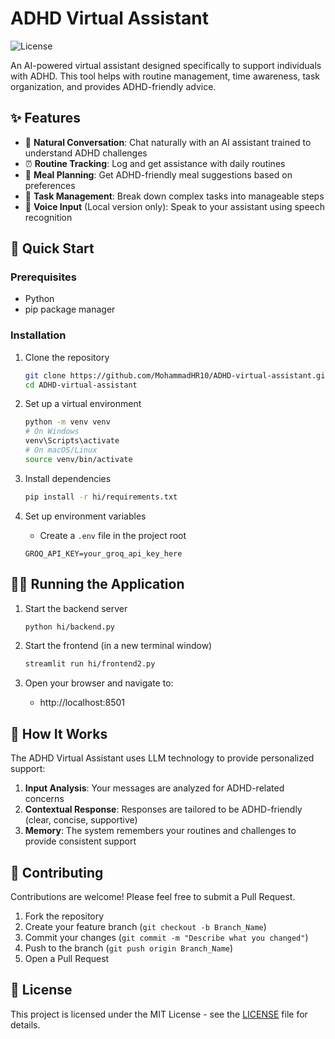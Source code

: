 # ADHD Virtual Assistant

![License](https://img.shields.io/github/license/MohammadHR10/ADHD-virtual-assistant)

An AI-powered virtual assistant designed specifically to support individuals with ADHD. This tool helps with routine management, time awareness, task organization, and provides ADHD-friendly advice.

## ✨ Features

- 💬 **Natural Conversation**: Chat naturally with an AI assistant trained to understand ADHD challenges
- ⏰ **Routine Tracking**: Log and get assistance with daily routines
- 🍔 **Meal Planning**: Get ADHD-friendly meal suggestions based on preferences
- 🎯 **Task Management**: Break down complex tasks into manageable steps
- 🎤 **Voice Input** (Local version only): Speak to your assistant using speech recognition

## 🚀 Quick Start

### Prerequisites

- Python
- pip package manager

### Installation

1. Clone the repository

   ```bash
   git clone https://github.com/MohammadHR10/ADHD-virtual-assistant.git
   cd ADHD-virtual-assistant
   ```

2. Set up a virtual environment

   ```bash
   python -m venv venv
   # On Windows
   venv\Scripts\activate
   # On macOS/Linux
   source venv/bin/activate
   ```

3. Install dependencies

   ```bash
   pip install -r hi/requirements.txt
   ```

4. Set up environment variables
   - Create a `.env` file in the project root
   ```
   GROQ_API_KEY=your_groq_api_key_here
   ```

## 🏃‍♀️ Running the Application

1. Start the backend server

   ```bash
   python hi/backend.py
   ```

2. Start the frontend (in a new terminal window)

   ```bash
   streamlit run hi/frontend2.py
   ```

3. Open your browser and navigate to:
   - http://localhost:8501

## 🧠 How It Works

The ADHD Virtual Assistant uses LLM technology to provide personalized support:

1. **Input Analysis**: Your messages are analyzed for ADHD-related concerns
2. **Contextual Response**: Responses are tailored to be ADHD-friendly (clear, concise, supportive)
3. **Memory**: The system remembers your routines and challenges to provide consistent support

## 🤝 Contributing

Contributions are welcome! Please feel free to submit a Pull Request.

1. Fork the repository
2. Create your feature branch (`git checkout -b Branch_Name`)
3. Commit your changes (`git commit -m "Describe what you changed"`)
4. Push to the branch (`git push origin Branch_Name`)
5. Open a Pull Request

## 📝 License

This project is licensed under the MIT License - see the [LICENSE](LICENSE) file for details.
